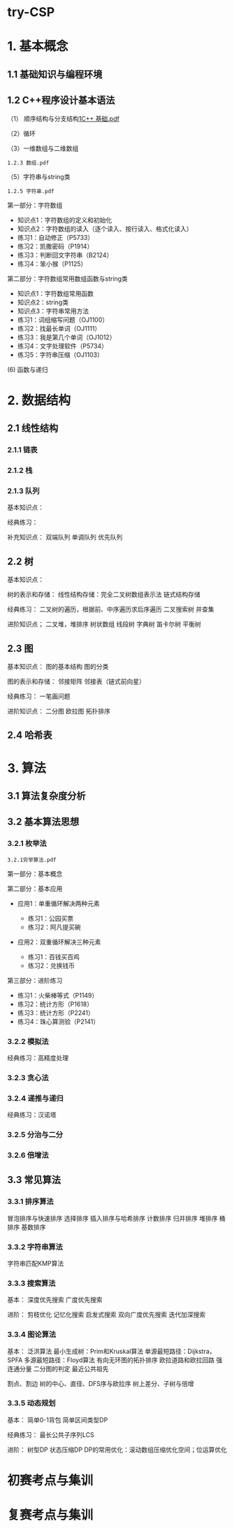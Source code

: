 # try-CSP
# 1. 基本概念

## 1.1 基础知识与编程环境

## 1.2 C++程序设计基本语法

（1） 顺序结构与分支结构[1C++ 基础.pdf](https://github.com/yhhllll/try-CSP/blob/main/1.2.3%E6%95%B0%E7%BB%84.pdf)
    
（2）循环

（3）一维数组与二维数组

    1.2.3 数组.pdf

（5）字符串与string类

    1.2.5 字符串.pdf
第一部分：字符数组

- 知识点1：字符数组的定义和初始化
- 知识点2：字符数组的读入（逐个读入、按行读入、格式化读入）
- 练习1：自动修正（P5733）
- 练习2：凯撒密码（P1914）
- 练习3：判断回文字符串（B2124）
- 练习4：笨小猴（P1125）

第二部分：字符数组常用数组函数与string类

- 知识点1：字符数组常用函数
- 知识点2：string类
- 知识点3：字符串常用方法
- 练习1：词组缩写问题（OJ1100）
- 练习2：找最长单词（OJ1111）
- 练习3：我是第几个单词（OJ1012）
- 练习4：文字处理软件（P5734）
- 练习5：字符串压缩（OJ1103） 

(6) 函数与递归

# 2. 数据结构

## 2.1 线性结构

### 2.1.1 链表

### 2.1.2 栈

### 2.1.3 队列

基本知识点：


经典练习：

补充知识点：
双端队列
单调队列
优先队列


## 2.2 树

基本知识点：

树的表示和存储：
线性结构存储：完全二叉树数组表示法
链式结构存储

经典练习：
二叉树的遍历，根据前、中序遍历求后序遍历
二叉搜索树
并查集

进阶知识点；
二叉堆，堆排序
树状数组
线段树
字典树
笛卡尔树
平衡树

## 2.3 图

基本知识点：
图的基本结构
图的分类

图的表示和存储：
邻接矩阵
邻接表（链式前向星）

经典练习：
一笔画问题

进阶知识点：
二分图
欧拉图
拓扑排序

## 2.4 哈希表

# 3. 算法
## 3.1 算法复杂度分析

## 3.2 基本算法思想

### 3.2.1 枚举法

    3.2.1穷举算法.pdf
第一部分：基本概念

第二部分：基本应用

- 应用1：单重循环解决两种元素
  - 练习1：公园买票
  - 练习2：阿凡提买碗

- 应用2：双重循环解决三种元素
  - 练习1：百钱买百鸡
  - 练习2：兑换钱币

第三部分：进阶练习
- 练习1：火柴棒等式（P1149）
- 练习2：统计方形（P1618）
- 练习3：统计方形（P2241）
- 练习4：珠心算测验（P2141）

### 3.2.2 模拟法
经典练习：高精度处理

### 3.2.3 贪心法

### 3.2.4 递推与递归
经典练习：汉诺塔

### 3.2.5 分治与二分

### 3.2.6 倍增法

## 3.3 常见算法

### 3.3.1 排序算法
冒泡排序与快速排序
选择排序
插入排序与哈希排序
计数排序
归并排序
堆排序
桶排序
基数排序

### 3.3.2 字符串算法
字符串匹配KMP算法

### 3.3.3 搜索算法
基本：
深度优先搜索
广度优先搜索

进阶：
剪枝优化
记忆化搜索
启发式搜索
双向广度优先搜索
迭代加深搜索

### 3.3.4 图论算法
基本：
泛洪算法
最小生成树：Prim和Kruskal算法
单源最短路径：Dijkstra，SPFA
多源最短路径：Floyd算法
有向无环图的拓扑排序
欧拉道路和欧拉回路
强连通分量
二分图的判定
最近公共祖先

割点、割边
树的中心、直径、DFS序与欧拉序
树上差分、子树与倍增

### 3.3.5 动态规划
基本：
简单0-1背包
简单区间类型DP

经典练习：
最长公共子序列LCS

进阶：
树型DP
状态压缩DP
DP的常用优化：滚动数组压缩优化空间；位运算优化

# 初赛考点与集训

# 复赛考点与集训
